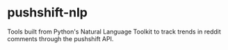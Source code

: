 # pushshift-nlp
Tools built from Python's Natural Language Toolkit to track trends in reddit comments through the pushshift API.
